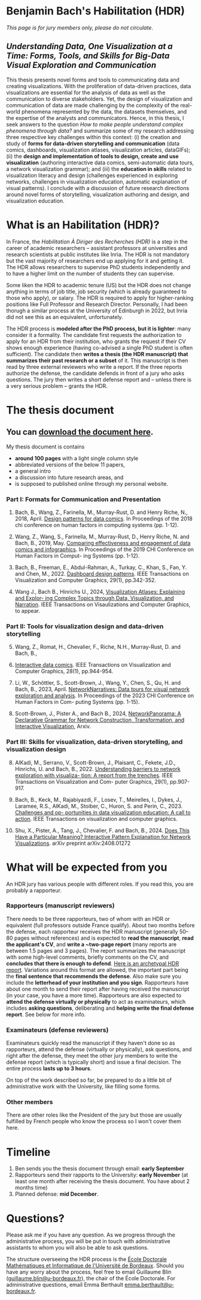 # Benjamin Bach's Habilitation (HDR)
_This page is for jury members only, please do not circulate_.

## _Understanding Data, One Visualization at a Time: Forms, Tools, and Skills for Big-Data Visual Exploration and Communication_ 

This thesis presents novel forms and tools to communicating data and creating visualizations. With the proliferation of data-driven practices, data visualizations are essential for the analysis of data as well as the communication to diverse stakeholders. Yet, the design of visualization and communication of data are made challenging by the complexity of the real-world phenomena represented by the data, the datasets themselves, and the expertise of the analysts and communicators. Hence, in this thesis, I seek answers to the question _How to make people understand complex phenomena through data?_ and summarize some of my research addressing three respective key challenges within this context: 
(i) the creation and study of __forms for data-driven storytelling and communication__ (data comics, dashboards, visualization atlases, visualization articles, dataGIFs);
(ii) the __design and implementation of tools to design, create and use visualization__ (authoring interactive data comics, semi-automatic data tours, a network visualization grammar); 
and (iii) the __education in skills__ related to visualization literacy and design (challenges experienced in exploring networks, challenges in visualization education, automatic explanation of visual patterns). 
I conclude with a discussion of future research directions around novel forms of storytelling, visualization authoring and design, and visualization education. 


# What is an Habilitation (HDR)?
In France, the _Habilitation À Diriger des Recherches (HDR)_ is a step in the career of academic researchers – assistant professors at universities and research scientists at public institutes like Inria. The HDR is not mandatory but the vast majority of researchers end up applying for it and getting it. The HDR allows researchers to supervise PhD students independently and to have a higher limit on the number of students they can supervise.

Some liken the HDR to academic tenure (US) but the HDR does not change anything in terms of job title, job security (which is already guaranteed to those who apply), or salary. The HDR is required to apply for higher-ranking positions like Full Professor and Research Director. Personally, I had been thorugh a similar process at the University of Edinburgh in 2022, but Inria did not see this as an equivalent, unfortunately. 

The HDR process is __modeled after the PhD process, but it is lighter__: many consider it a formality. The candidate first requests the authorization to apply for an HDR from their institution, who grants the request if their CV shows enough experience (having co-advised a single PhD student is often sufficient). The candidate then __writes a thesis (the HDR manuscript) that summarizes their past research or a subset__ of it. This manuscript is then read by three external reviewers who write a report. If the three reports authorize the defense, the candidate defends in front of a jury who asks questions. The jury then writes a short defense report and – unless there is a very serious problem – grants the HDR.


# The thesis document

## You can [download the document here](https://drive.google.com/file/d/1_M2TbCDCF_qQ8vvazNM8KLerr30uTiL0/view?usp=sharing).  

My thesis document is contains 
* __around 100 pages__ with a light single column style
* abbreviated versions of the below 11 papers, 
* a general intro 
* a discussion into future research areas, and 
* is supposed to published online through my personal website. 


### Part I: Formats for Communication and Presentation 
1. Bach, B., Wang, Z., Farinella, M., Murray-Rust, D. and Henry Riche, N., 2018,
April. [Design patterns for data comics](https://dl.acm.org/doi/10.1145/3173574.3173612). In Proceedings of the 2018 chi conference
on human factors in computing systems (pp. 1-12).

2. Wang, Z., Wang, S., Farinella, M., Murray-Rust, D., Henry Riche, N. and Bach,
B., 2019, May. [Comparing effectiveness and engagement of data comics and infographics](https://dl.acm.org/doi/10.1145/3290605.3300483). In Proceedings of the 2019 CHI Conference on Human Factors in Comput-
ing Systems (pp. 1-12).

3. Bach, B., Freeman, E., Abdul-Rahman, A., Turkay, C., Khan, S., Fan, Y. and
Chen, M., 2022. [Dashboard design patterns](https://www.computer.org/csdl/journal/tg/2023/01/09903550/1GZolSVvsPu). IEEE Transactions on Visualization
and Computer Graphics, 29(1), pp.342-352.

4. Wang J., Bach B., Hinrichs U., 2024, [Visualization Atlases: Explaining and Explor-
ing Complex Topics through Data, Visualization, and Narration](https://arxiv.org/abs/2408.07483). IEEE Transactions
on Visaulizations and Computer Graphics, to appear.

### Part II: Tools for visualization design and data-driven storytelling

5. Wang, Z., Romat, H., Chevalier, F., Riche, N.H., Murray-Rust, D. and Bach, B.,
2021. [Interactive data comics](https://ieeexplore.ieee.org/document/9552591/). IEEE Transactions on Visualization and Computer
Graphics, 28(1), pp.944-954.

6. Li, W., Schöttler, S., Scott-Brown, J., Wang, Y., Chen, S., Qu, H. and Bach, B.,
2023, April. [NetworkNarratives: Data tours for visual network exploration and analysis](https://arxiv.org/abs/2303.06456). In Proceedings of the 2023 CHI Conference on Human Factors in Com-
puting Systems (pp. 1-15).

7. Scott-Brown, J., Pister A., and Bach B., 2024, [NetworkPanorama: A Declarative
Grammar for Network Construction, Transformation, and Interactive Visualization](https://arxiv.org/abs/2310.18902),
Arxiv.

### Part III: Skills for visualization, data-driven storytelling, and visualization design 

8. AlKadi, M., Serrano, V., Scott-Brown, J., Plaisant, C., Fekete, J.D., Hinrichs, U.
and Bach, B., 2022. [Understanding barriers to network exploration with visualiza-
tion: A report from the trenches](https://ieeexplore.ieee.org/document/9903291). IEEE Transactions on Visualization and Com-
puter Graphics, 29(1), pp.907-917.

9. Bach, B., Keck, M., Rajabiyazdi, F., Losev, T., Meirelles, I., Dykes, J., Laramee,
R.S., AlKadi, M., Stoiber, C., Huron, S. and Perin, C., 2023. [Challenges and op-
portunities in data visualization education: A call to action](https://arxiv.org/abs/2308.07703). IEEE Transactions on
visualization and computer graphics.

11. Shu, X., Pister, A., Tang, J., Chevalier, F. and Bach, B., 2024. [Does This Have
a Particular Meaning? Interactive Pattern Explanation for Network Visualizations](https://www.arxiv.org/abs/2408.01272).
arXiv preprint arXiv:2408.01272



# What will be expected from you
An HDR jury has various people with different roles. If you read this, you are probably a rapporteur.


### Rapporteurs (manuscript reviewers)
There needs to be three rapporteurs, two of whom with an HDR or equivalent (full professors outside France qualify). About two months before the defense, each rapporteur receives the HDR manuscript (generally 50–80 pages without references) and is expected to __read the manuscript__, __read the applicant's CV__, and __write a ~two-page report__ (many reports are between 1.5 pages and 3 pages). The report summarizes the manuscript with some high-level comments, briefly comments on the CV, and __concludes that there is enough to defend__. [Here is an archetypal HDR report](https://dragice.fr/Archetypal_HDR_report.pdf). Variations around this format are allowed, the important part being the __final sentence that recommends the defense__. Also make sure you include the __letterhead of your institution and you sign__. Rapporteurs have about one month to send their report after having received the manuscript (in your case, you have a more time). Rapporteurs are also expected to __attend the defense virtually or physically__ to act as examinateurs, which includes __asking questions__, deliberating and __helping write the final defense report__. See below for more info.

### Examinateurs (defense reviewers)
Examinateurs quickly read the manuscript if they haven't done so as rapporteurs, attend the defense (virtually or physically), ask questions, and right after the defense, they meet the other jury members to write the defense report (which is typically short) and issue a final decision. The entire process __lasts up to 3 hours__.

On top of the work described so far, be prepared to do a little bit of administrative work with the University, like filling some forms.

### Other members
There are other roles like the President of the jury but those are usually fulfilled by French people who know the process so I won't cover them here.

# Timeline 

1. Ben sends you the thesis document through email: **early September**
2. Rapporteurs send their rapports to the University: **early November** (at least one month after receiving the thesis document. You have about 2 months time)
3. Planned defense: **mid December**. 

# Questions?
Please ask me if you have any question. As we progress through the administrative process, you will be put in touch with administrative assistants to whom you will also be able to ask questions.

The structure overseeing the HDR process is the [École Doctorale Mathématiques et Informatique de l'Université de Bordeaux](https://ed-mi.u-bordeaux.fr). Should you have any worry about the process, feel free to email Guillaume Blin (guillaume.blin@u-bordeaux.fr), the chair of the École Doctorale. For administrative questions, email Emma Berthault <emma.berthault@u-bordeaux.fr>.
